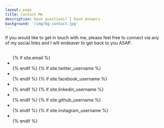 ```yaml
---
layout: page
title: Contact Me
description: Have questions? I have answers.
background: '/img/bg-contact.jpg'
---
```


<div class="container">
    <div class="row">
    If you would like to get in touch with me, please feel free to connect
    via any of my social links and I will endeaver to get back to you ASAP.
    </div>
    <div class="row">
    <br />
    </div>
<ul class="list-inline text-center">
          {% if site.email %}
          <li class="list-inline-item">
            <a href="mailto:{{ site.email | encode_email }}">
              <span class="fa-stack fa-lg">
                <i class="fas fa-circle fa-stack-2x"></i>
                <i class="far fa-envelope fa-stack-1x fa-inverse"></i>
              </span>
            </a>
          </li>
          {% endif %}
          {% if site.twitter_username %}
          <li class="list-inline-item">
            <a href="https://twitter.com/{{ site.twitter_username }}">
              <span class="fa-stack fa-lg">
                <i class="fas fa-circle fa-stack-2x"></i>
                <i class="fab fa-twitter fa-stack-1x fa-inverse"></i>
              </span>
            </a>
          </li>
          {% endif %}
          {% if site.facebook_username %}
          <li class="list-inline-item">
            <a href="https://www.facebook.com/{{ site.facebook_username }}">
              <span class="fa-stack fa-lg">
                <i class="fas fa-circle fa-stack-2x"></i>
                <i class="fab fa-facebook-f fa-stack-1x fa-inverse"></i>
              </span>
            </a>
          </li>
          {% endif %}
          {% if site.linkedin_username %}
          <li class="list-inline-item">
            <a href="https://www.linkedin.com/in/{{ site.linkedin_username }}">
              <span class="fa-stack fa-lg">
                <i class="fas fa-circle fa-stack-2x"></i>
                <i class="fab fa-linkedin fa-stack-1x fa-inverse"></i>
              </span>
            </a>
          </li>
          {% endif %}
          {% if site.github_username %}
          <li class="list-inline-item">
            <a href="https://github.com/{{ site.github_username }}">
              <span class="fa-stack fa-lg">
                <i class="fas fa-circle fa-stack-2x"></i>
                <i class="fab fa-github fa-stack-1x fa-inverse"></i>
              </span>
            </a>
          </li>
          {% endif %}
          {% if site.instagram_username %}
          <li class="list-inline-item">
            <a href="https://instagram.com/{{ site.instagram_username }}">
              <span class="fa-stack fa-lg">
                <i class="fas fa-circle fa-stack-2x"></i>
                <i class="fab fa-instagram fa-stack-1x fa-inverse"></i>
              </span>
            </a>
          </li>
          {% endif %}
        </ul>

</div>